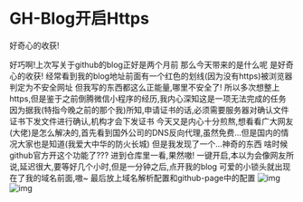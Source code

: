 # GH-Blog开启Https



好奇心的收获!
<!--more-->

好巧啊!上次写关于github的blog正好是两个月前
那么今天带来的是什么呢
是好奇心的收获!
经常看到我的blog地址前面有一个红色的划线(因为没有https)被浏览器判定为不安全网址
但我写的东西都这么正能量,哪里不安全了!
所以多次想整上https,但是鉴于之前倒腾微信小程序的经历,我内心深知这是一项无法完成的任务
因为据我(特指今晚之前的那个我)所知,申请证书的话,必须需要服务器对确认文件证书下发文件进行确认,机构才会下发证书
今天又是内心十分煎熬,想看看广大网友(大佬)是怎么解决的,首先看到国外公司的DNS反向代理,虽然免费...但是国内的情况大家也是知道(我爱大中华的防火长城)
但是我发现了一个...神奇的东西
啥时候github官方开这个功能了???
进到仓库里一看,果然嗷!
一键开启,本以为会像网友所说,延迟很大,要等好几个小时,但是一分钟之后,点开我的blog
可爱的小锁头就出现在了我的域名前面,嗷~
最后放上域名解析配置和github-page中的配置
![img](https://tronwei-1254020584.cos.ap-beijing.myqcloud.com/github-2/1.png)
![img](https://tronwei-1254020584.cos.ap-beijing.myqcloud.com/github-2/2.png)

